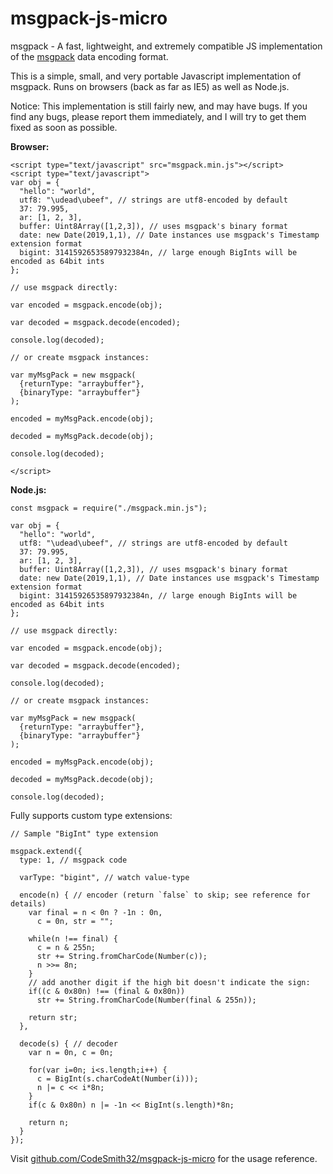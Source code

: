 # msgpack-js-micro
msgpack - A fast, lightweight, and extremely compatible JS implementation of the [msgpack](https://msgpack.org/) data encoding format.

This is a simple, small, and very portable Javascript implementation of msgpack. Runs on browsers (back as far as IE5) as well as Node.js.

Notice: This implementation is still fairly new, and may have bugs. If you find any bugs, please report them immediately, and I will try to get them fixed as soon as possible.

**Browser:**

```
<script type="text/javascript" src="msgpack.min.js"></script>
<script type="text/javascript">
var obj = {
  "hello": "world",
  utf8: "\udead\ubeef", // strings are utf8-encoded by default
  37: 79.995,
  ar: [1, 2, 3],
  buffer: Uint8Array([1,2,3]), // uses msgpack's binary format
  date: new Date(2019,1,1), // Date instances use msgpack's Timestamp extension format
  bigint: 31415926535897932384n, // large enough BigInts will be encoded as 64bit ints
};

// use msgpack directly:

var encoded = msgpack.encode(obj);

var decoded = msgpack.decode(encoded);

console.log(decoded);

// or create msgpack instances:

var myMsgPack = new msgpack(
  {returnType: "arraybuffer"},
  {binaryType: "arraybuffer"}
);

encoded = myMsgPack.encode(obj);

decoded = myMsgPack.decode(obj);

console.log(decoded);

</script>
```

**Node.js:**

```
const msgpack = require("./msgpack.min.js");

var obj = {
  "hello": "world",
  utf8: "\udead\ubeef", // strings are utf8-encoded by default
  37: 79.995,
  ar: [1, 2, 3],
  buffer: Uint8Array([1,2,3]), // uses msgpack's binary format
  date: new Date(2019,1,1), // Date instances use msgpack's Timestamp extension format
  bigint: 31415926535897932384n, // large enough BigInts will be encoded as 64bit ints
};

// use msgpack directly:

var encoded = msgpack.encode(obj);

var decoded = msgpack.decode(encoded);

console.log(decoded);

// or create msgpack instances:

var myMsgPack = new msgpack(
  {returnType: "arraybuffer"},
  {binaryType: "arraybuffer"}
);

encoded = myMsgPack.encode(obj);

decoded = myMsgPack.decode(obj);

console.log(decoded);
```

Fully supports custom type extensions:
```
// Sample "BigInt" type extension

msgpack.extend({
  type: 1, // msgpack code

  varType: "bigint", // watch value-type

  encode(n) { // encoder (return `false` to skip; see reference for details)
    var final = n < 0n ? -1n : 0n,
      c = 0n, str = "";

    while(n !== final) {
      c = n & 255n;
      str += String.fromCharCode(Number(c));
      n >>= 8n;
    }
    // add another digit if the high bit doesn't indicate the sign:
    if((c & 0x80n) !== (final & 0x80n))
      str += String.fromCharCode(Number(final & 255n));

    return str;
  },

  decode(s) { // decoder
    var n = 0n, c = 0n;

    for(var i=0n; i<s.length;i++) {
      c = BigInt(s.charCodeAt(Number(i)));
      n |= c << i*8n;
    }
    if(c & 0x80n) n |= -1n << BigInt(s.length)*8n;

    return n;
  }
});
```

Visit [github.com/CodeSmith32/msgpack-js-micro](https://github.com/CodeSmith32/msgpack-js-micro) for the usage reference.